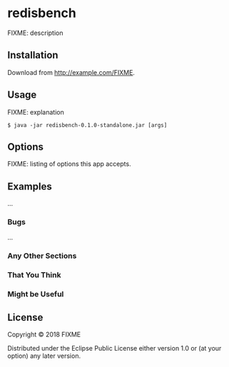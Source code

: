# redisbench

FIXME: description

## Installation

Download from http://example.com/FIXME.

## Usage

FIXME: explanation

    $ java -jar redisbench-0.1.0-standalone.jar [args]

## Options

FIXME: listing of options this app accepts.

## Examples

...

### Bugs

...

### Any Other Sections
### That You Think
### Might be Useful

## License

Copyright © 2018 FIXME

Distributed under the Eclipse Public License either version 1.0 or (at
your option) any later version.
